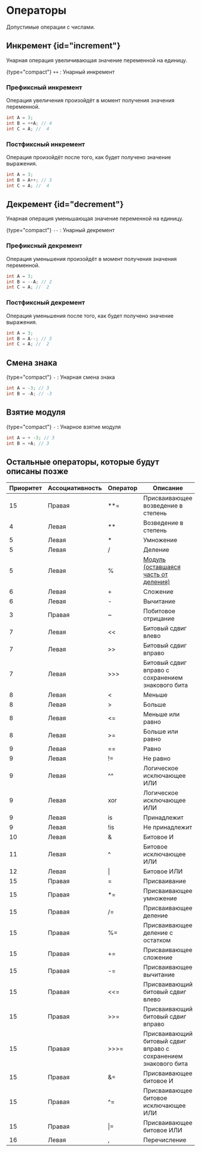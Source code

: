 <show-structure for="chapter,procedure" depth="2"/>

# Операторы

Допустимые операции с числами.

## Инкремент {id="increment"}

Унарная операция увеличивающая значение переменной на единицу.

{type="compact"}
`++`
: Унарный инкремент

### Префиксный инкремент

Операция увеличения произойдёт в момент получения значения переменной.

```C++
int A = 3;
int B = ++A; // 4
int C = A; //  4
```

### Постфиксный инкремент

Операция произойдёт после того, как будет получено значение выражения.

```C++
int A = 3;
int B = A++; // 3
int C = A; //  4
```

## Декремент {id="decrement"}

Унарная операция уменьшающая значение переменной на единицу.

{type="compact"}
`--`
: Унарный декремент

### Префиксный декремент

Операция уменьшения произойдёт в момент получения значения переменной.

```C++
int A = 3;
int B = --A; // 2
int C = A; //  2
```

### Постфиксный декремент

Операция уменьшения после того, как будет получено значение выражения.

```C++
int A = 3;
int B = A--; // 3
int C = A; //  2
```

## Смена знака

{type="compact"}
`-`
: Унарная смена знака

```C++
int A = -3; // 3
int B = -A; // -3
```

## Взятие модуля

{type="compact"}
`-`
: Унарное взятие модуля

```C++
int A = + -3; // 3
int B = +A; // 3
```

## Остальные операторы, которые будут описаны позже

| Приоритет | Ассоциативность | Оператор | Описание                                                                                                                            | Пример    |
|-----------|-----------------|----------|-------------------------------------------------------------------------------------------------------------------------------------|-----------|
| 15        | Правая          | **=      | Присваивающее возведение в степень                                                                                                  | a**=b     |
| 4         | Левая           | **       | Возведение в степень                                                                                                                | a**b      |
| 5         | Левая           | *        | Умножение                                                                                                                           | a*b       |
| 5         | Левая           | /        | Деление                                                                                                                             | a/b       |
| 5         | Левая           | %        | [Модуль (оставшаяся часть от деления)](https://learn.microsoft.com/ru-ru/cpp/cpp/multiplicative-operators-and-the-modulus-operator) | a%b       |
| 6         | Левая           | +        | Сложение                                                                                                                            | a+b       |
| 6         | Левая           | -        | Вычитание                                                                                                                           | a-b       |
| 3         | Правая          | ~        | Побитовое отрицание                                                                                                                 | ~a        |
| 7         | Левая           | <<       | Битовый сдвиг влево                                                                                                                 | a<<b      |
| 7         | Левая           | >>       | Битовый сдвиг вправо                                                                                                                | a>>b      |
| 7         | Левая           | >>>      | Битовый сдвиг вправо c сохранением знакового бита                                                                                   | a>>>b     |
| 8         | Левая           | <        | Меньше                                                                                                                              | a<b       |
| 8         | Левая           | >        | Больше                                                                                                                              | a>b       |
| 8         | Левая           | <=       | Меньше или равно                                                                                                                    | a<=b      |
| 8         | Левая           | >=       | Больше или равно                                                                                                                    | a>=b      |
| 9         | Левая           | ==       | Равно                                                                                                                               | a==b      |
| 9         | Левая           | !=       | Не равно                                                                                                                            | a!=b      |
| 9         | Левая           | ^^       | Логическое исключающее ИЛИ                                                                                                          | a^^b      |
| 9         | Левая           | xor      | Логическое исключающее ИЛИ                                                                                                          | a xor b   |
| 9         | Левая           | is       | Принадлежит                                                                                                                         | a is b    |
| 9         | Левая           | !is      | Не принадлежит                                                                                                                      | a !is b   |
| 10        | Левая           | &        | Битовое И                                                                                                                           | a&b       |
| 11        | Левая           | ^        | Битовое исключающее ИЛИ                                                                                                             | a^b       |
| 12        | Левая           | &#124;   | Битовое ИЛИ                                                                                                                         | a&#124;b  |
| 15        | Правая          | =        | Присваивание                                                                                                                        | a=b       |
| 15        | Правая          | *=       | Присваивающее умножение                                                                                                             | a*=b      |
| 15        | Правая          | /=       | Присваивающее деление                                                                                                               | a/=b      |
| 15        | Правая          | %=       | Присваивающее деление с остатком                                                                                                    | a%=b      |
| 15        | Правая          | +=       | Присваивающее сложение                                                                                                              | a+=b      |
| 15        | Правая          | -=       | Присваивающее вычитание                                                                                                             | a-=b      |
| 15        | Правая          | <<=      | Присваивающий битовый сдвиг влево                                                                                                   | a<<=b     |
| 15        | Правая          | >>=      | Присваивающий битовый сдвиг вправо                                                                                                  | a>>=b     |
| 15        | Правая          | >>>=     | Присваивающий битовый сдвиг вправо c сохранением знакового бита                                                                     | a>>>=b    |
| 15        | Правая          | &=       | Присваивающее битовое И                                                                                                             | a&=b      |
| 15        | Правая          | ^=       | Присваивающее битовое исключающее ИЛИ                                                                                               | a^=b      |
| 15        | Правая          | &#124;=  | Присваивающее битовое ИЛИ                                                                                                           | a&#124;=b |
| 16        | Левая           | ,        | Перечисление                                                                                                                        |           |